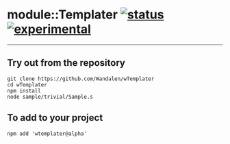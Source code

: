 
# module::Templater  [![status](https://github.com/Wandalen/wTemplater/workflows/publish/badge.svg)](https://github.com/Wandalen/wTemplater/actions?query=workflow%3Apublish) [![experimental](https://img.shields.io/badge/stability-experimental-orange.svg)](https://github.com/emersion/stability-badges#experimental)

___

## Try out from the repository
```
git clone https://github.com/Wandalen/wTemplater
cd wTemplater
npm install
node sample/trivial/Sample.s
```

## To add to your project
```
npm add 'wtemplater@alpha'
```




